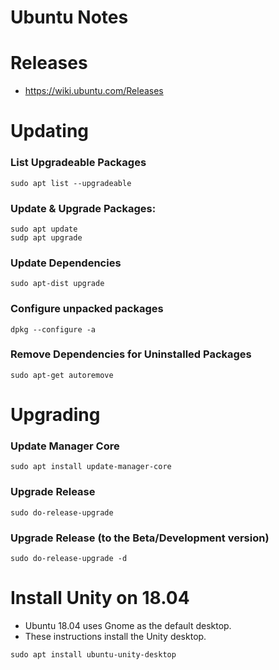 # Ubuntu Notes

# Releases
* https://wiki.ubuntu.com/Releases

# Updating
### List Upgradeable Packages
~~~~
sudo apt list --upgradeable
~~~~
### Update & Upgrade Packages:
~~~~
sudo apt update
sudp apt upgrade
~~~~
### Update Dependencies
~~~~
sudo apt-dist upgrade
~~~~
### Configure unpacked packages
~~~~
dpkg --configure -a
~~~~
### Remove Dependencies for Uninstalled Packages
~~~~
sudo apt-get autoremove
~~~~

# Upgrading 
### Update Manager Core
~~~~
sudo apt install update-manager-core
~~~~
### Upgrade Release
~~~~
sudo do-release-upgrade
~~~~
### Upgrade Release (to the Beta/Development version)
~~~~
sudo do-release-upgrade -d
~~~~

# Install Unity on 18.04
* Ubuntu 18.04 uses Gnome as the default desktop.
* These instructions install the Unity desktop.
~~~~
sudo apt install ubuntu-unity-desktop
~~~~


